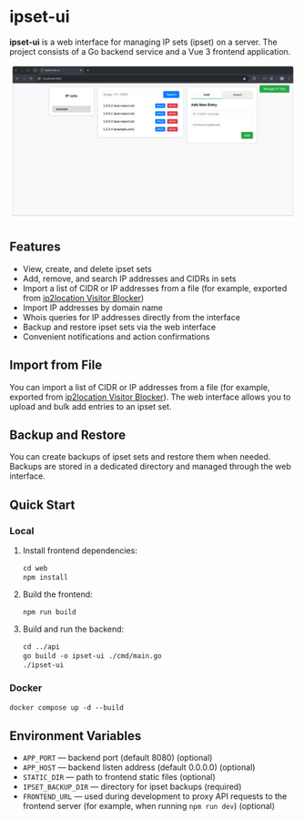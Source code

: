 # ipset-ui

**ipset-ui** is a web interface for managing IP sets (ipset) on a server. The project consists of a Go backend service and a Vue 3 frontend application.

![ipset-ui screenshot](screenshot.png)

## Features

- View, create, and delete ipset sets
- Add, remove, and search IP addresses and CIDRs in sets
- Import a list of CIDR or IP addresses from a file (for example, exported from [ip2location Visitor Blocker](https://www.ip2location.com/free/visitor-blocker))
- Import IP addresses by domain name
- Whois queries for IP addresses directly from the interface
- Backup and restore ipset sets via the web interface
- Convenient notifications and action confirmations

## Import from File

You can import a list of CIDR or IP addresses from a file (for example, exported from [ip2location Visitor Blocker](https://www.ip2location.com/free/visitor-blocker)). The web interface allows you to upload and bulk add entries to an ipset set.

## Backup and Restore

You can create backups of ipset sets and restore them when needed. Backups are stored in a dedicated directory and managed through the web interface.

## Quick Start

### Local

1. Install frontend dependencies:
   ```
   cd web
   npm install
   ```
2. Build the frontend:
   ```
   npm run build
   ```
3. Build and run the backend:
   ```
   cd ../api
   go build -o ipset-ui ./cmd/main.go
   ./ipset-ui
   ```

### Docker

```
docker compose up -d --build
```

## Environment Variables

- `APP_PORT` — backend port (default 8080) (optional)
- `APP_HOST` — backend listen address (default 0.0.0.0) (optional)
- `STATIC_DIR` — path to frontend static files (optional)
- `IPSET_BACKUP_DIR` — directory for ipset backups (required)
- `FRONTEND_URL` — used during development to proxy API requests to the frontend server (for example, when running `npm run dev`) (optional)
